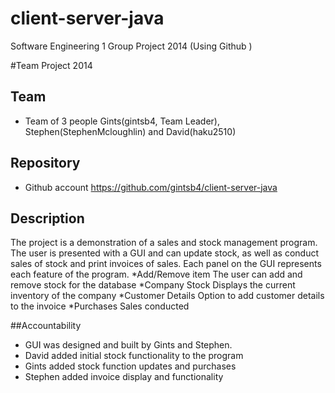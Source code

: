 client-server-java
==================

Software Engineering 1
Group Project 2014 (Using Github )

#Team Project 2014

## Team
* Team of 3 people
Gints(gintsb4, Team Leader), Stephen(StephenMcloughlin) and David(haku2510)

## Repository
* Github account
https://github.com/gintsb4/client-server-java

## Description
The project is a demonstration of a sales and stock management program.
The user is presented with a GUI and can update stock, as well as conduct
sales of stock and print invoices of sales.
Each panel on the GUI represents each feature of the program. 
	*Add/Remove item
		The user can add and remove stock for the database
	*Company Stock
		Displays the current inventory of the company
	*Customer Details
		Option to add customer details to the invoice
	*Purchases
		Sales conducted
		
##Accountability
* GUI was designed and built by Gints and Stephen.
* David added initial stock functionality to the program
* Gints added stock function updates and purchases
* Stephen added invoice display and functionality
 